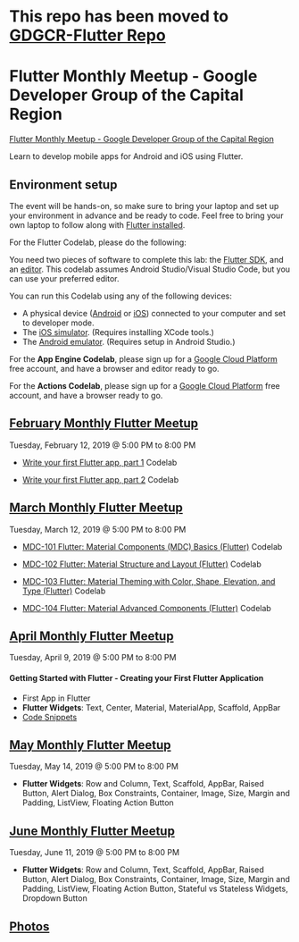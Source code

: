 # This repo has been moved to [GDGCR-Flutter Repo](https://github.com/GDG-CR/flutter)
# Flutter Monthly Meetup - Google Developer Group of the Capital Region
[Flutter Monthly Meetup - Google Developer Group of the Capital Region](https://www.meetup.com/Google-Developer-Group-of-the-Capital-Region)

Learn to develop mobile apps for Android and iOS using Flutter.

## Environment setup

The event will be hands-on, so make sure to bring your laptop and set up your environment in advance and be ready to code.
Feel free to bring your own laptop to follow along with [Flutter installed](https://flutter.io/get-started/install/).

For the Flutter Codelab, please do the following:

You need two pieces of software to complete this lab: the [Flutter SDK](https://flutter.io/docs/get-started/install), and an [editor](https://flutter.io/docs/get-started/editor?tab=androidstudio). This codelab assumes Android Studio/Visual Studio Code, but you can use your preferred editor.

You can run this Codelab using any of the following devices:

-	A physical device ([Android](https://flutter.io/docs/get-started/install/macos#+set-up-your-android-device) or [iOS](https://flutter.io/docs/get-started/install/macos#deploy-to-ios-devices)) connected to your computer and set to developer mode.
-	The [iOS simulator](https://flutter.io/docs/get-started/install/macos#+set-up-the-ios-simulator). (Requires installing XCode tools.)
-	The [Android emulator](https://flutter.io/docs/get-started/install/macos#+set-up-the-android-emulator). (Requires setup in Android Studio.)

For the **App Engine Codelab**, please sign up for a [Google Cloud Platform](https://cloud.google.com/free/) free account, and have a browser and editor ready to go.

For the **Actions Codelab**, please sign up for a [Google Cloud Platform](https://cloud.google.com/free/) free account, and have a browser ready to go.

## [February Monthly Flutter Meetup](https://www.meetup.com/Google-Developer-Group-of-the-Capital-Region/events/258496541/)
Tuesday, February 12, 2019 @ 5:00 PM to 8:00 PM

- [Write your first Flutter app, part 1](https://codelabs.developers.google.com/codelabs/first-flutter-app-pt1/#0) Codelab

- [Write your first Flutter app, part 2](https://codelabs.developers.google.com/codelabs/first-flutter-app-pt2/#0) Codelab

## [March Monthly Flutter Meetup](https://www.meetup.com/Google-Developer-Group-of-the-Capital-Region/events/259298163/)
Tuesday, March 12, 2019 @ 5:00 PM to 8:00 PM

- [MDC-101 Flutter: Material Components (MDC) Basics (Flutter)](https://codelabs.developers.google.com/codelabs/mdc-101-flutter) Codelab

- [MDC-102 Flutter: Material Structure and Layout (Flutter)](https://codelabs.developers.google.com/codelabs/mdc-102-flutter) Codelab

- [MDC-103 Flutter: Material Theming with Color, Shape, Elevation, and Type (Flutter)](https://codelabs.developers.google.com/codelabs/mdc-103-flutter) Codelab

- [MDC-104 Flutter: Material Advanced Components (Flutter)](https://codelabs.developers.google.com/codelabs/mdc-104-flutter) Codelab

## [April Monthly Flutter Meetup](https://www.meetup.com/Google-Developer-Group-of-the-Capital-Region/events/259873529/)
Tuesday, April 9, 2019 @ 5:00 PM to 8:00 PM

#### Getting Started with Flutter - Creating your First Flutter Application

- First App in Flutter 
- **Flutter Widgets**: Text, Center, Material, MaterialApp, Scaffold, AppBar
- [Code Snippets](https://github.com/lindakovacs/Flutter-Monthly-Meetup/tree/april-flutter-meetup)

## [May Monthly Flutter Meetup](https://www.meetup.com/Google-Developer-Group-of-the-Capital-Region/events/260974726/)
Tuesday, May 14, 2019 @ 5:00 PM to 8:00 PM

- **Flutter Widgets**: Row and Column, Text, Scaffold, AppBar, Raised Button, Alert Dialog, Box Constraints, Container, Image, Size, Margin and Padding, ListView, Floating Action Button

## [June Monthly Flutter Meetup](https://www.meetup.com/Google-Developer-Group-of-the-Capital-Region/events/261462728/)
Tuesday, June 11, 2019 @ 5:00 PM to 8:00 PM

- **Flutter Widgets**: Row and Column, Text, Scaffold, AppBar, Raised Button, Alert Dialog, Box Constraints, Container, Image, Size, Margin and Padding, ListView, Floating Action Button, Stateful vs Stateless Widgets, Dropdown Button

## [Photos](https://www.meetup.com/Google-Developer-Group-of-the-Capital-Region/photos/)




